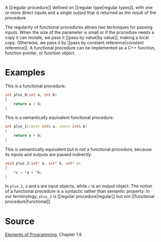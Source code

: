 A [[regular procedure]] defined on [[regular type|regular types]], with one or more direct inputs and a single output that is returned as the result of the procedure. 

The regularity of functional procedures allows two techniques for passing inputs. When the size of the parameter is small or if the procedure needs a copy it can mutate, we pass it [[pass by value|by value]], making a local copy. Otherwise, we pass it by [[pass by constant reference|constant reference]]. A functional procedure can be implemented as a C++ function, function pointer, or function object. 

# Examples

This is a functional procedure:

```cpp
int plus_0(int a, int b)
{
	return a + b;
}
```

This is a semantically equivalent functional procedure:

```cpp
int plus_1(const int& a, const int& b)
{
	return a + b;
}
```

This is semantically equivalent but is not a functional procedure, because its inputs and outputs are passed indirectly:

```cpp
void plus_2(int* a, int* b, int* c)
{
	*c = *a + *b;
}
```

In `plus_2`, `a` and `b` are input objects, while `c` is an output object. The notion of a functional procedure is a syntactic rather than semantic property: In our terminology, `plus_2` is [[regular procedure|regular]] but not [[functional procedure|functional]].

# Source

[Elements of Programming](http://elementsofprogramming.com/eop.pdf), Chapter 1.6